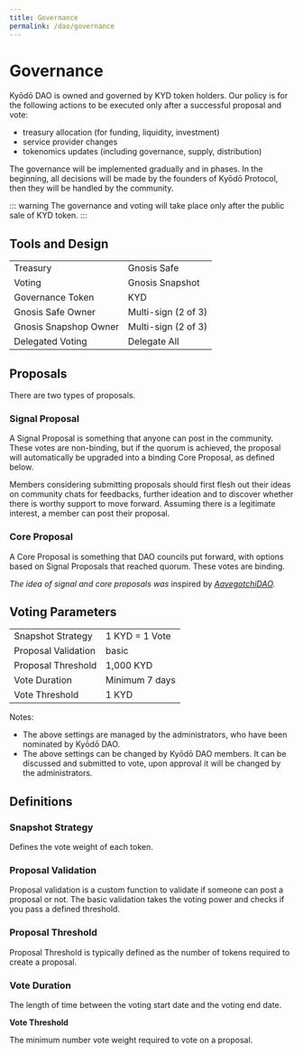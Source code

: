 ```yaml
---
title: Governance
permalink: /dao/governance
---
```


# Governance

Kyōdō DAO is owned and governed by KYD token holders. Our policy is for the following actions to be executed only after a successful proposal and vote:

* treasury allocation (for funding, liquidity, investment)
* service provider changes
* tokenomics updates (including governance, supply, distribution)

The governance will be implemented gradually and in phases. In the beginning, all decisions will be made by the founders of Kyōdō Protocol, then they will be handled by the community.

::: warning
The governance and voting will take place only after the public sale of KYD token.
:::


## Tools and Design

|                       |                     |
| --------------------- | ------------------- |
| Treasury              | Gnosis Safe         |
| Voting                | Gnosis Snapshot     |
| Governance Token      | KYD                 |
| Gnosis Safe Owner     | Multi-sign (2 of 3) |
| Gnosis Snapshop Owner | Multi-sign (2 of 3) |
| Delegated Voting      | Delegate All        |

## Proposals

There are two types of proposals.

### Signal Proposal

A Signal Proposal is something that anyone can post in the community. These votes are non-binding, but if the quorum is achieved, the proposal will automatically be upgraded into a binding Core Proposal, as defined below.

Members considering submitting proposals should first flesh out their ideas on community chats for feedbacks, further ideation and to discover whether there is worthy support to move forward. Assuming there is a legitimate interest, a member can post their proposal.

### Core Proposal

A Core Proposal is something that DAO councils put forward, with options based on Signal Proposals that reached quorum. These votes are binding.

_The idea of signal and core proposals was_ inspired by [_AavegotchiDAO_](https://aavegotchi.medium.com/scaling-aavegotchidao-c7e589de0333)_._

## Voting Parameters

|                     |                |
| ------------------- | -------------- |
| Snapshot Strategy   | 1 KYD = 1 Vote |
| Proposal Validation | basic          |
| Proposal Threshold  | 1,000 KYD      |
| Vote Duration       | Minimum 7 days |
| Vote Threshold      | 1 KYD          |

Notes:

* The above settings are managed by the administrators, who have been nominated by Kyōdō DAO.
* The above settings can be changed by Kyōdō DAO members. It can be discussed and submitted to vote, upon approval it will be changed by the administrators.

## Definitions

### Snapshot Strategy

Defines the vote weight of each token.

### Proposal Validation

Proposal validation is a custom function to validate if someone can post a proposal or not. The basic validation takes the voting power and checks if you pass a defined threshold.

### Proposal Threshold

Proposal Threshold is typically defined as the number of tokens required to create a proposal.&#x20;

### Vote Duration

The length of time between the voting start date and the voting end date.

**Vote Threshold**

The minimum number vote weight required to vote on a proposal.
